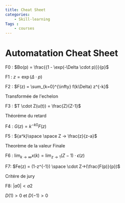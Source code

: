 ```yaml
---
title: Cheat Sheet
categories: 
    - Skill-learning
Tags :
    - courses
---
```


 # Automatation Cheat Sheet

F0 : $Bo(p) = \frac{{1 - \exp(-\Delta \cdot p)}}{p}$

F1 : $z = \exp(\Delta \cdot p)$

F2 : $F(z) = \sum_{k=0}^{\infty} f(k\Delta) z^{-k}$

Transformée de l'echelon

F3 : $T \cdot Z(u(t)) = \frac{Z}{Z-1}$

Théoréme du retard 

F4 : $G(z) = k^{-k0}F(z)$

F5 : ${a^k}\space \space Z -> \frac{z}{z-a}$

Theorème de la valeur Finale

F6 : $\lim_{{k \to \infty}} x(k) = \lim_{{z\to 1}}(Z-1) \cdot \epsilon(z)$

F7: $Fe(z) = (1-z^{-1}) \space \cdot  Z->(\frac{F(p)}{p})$

Critére de jury

F8:
$|a0|<a2$

$D(1)> 0$ et $D(-1)>0$
